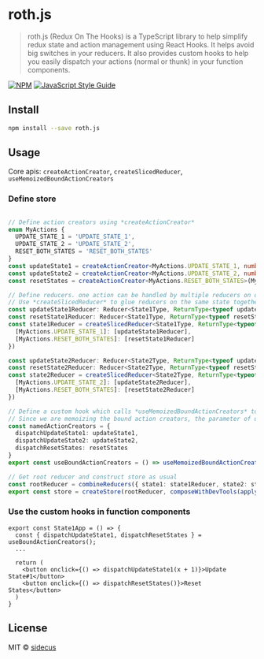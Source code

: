 # roth.js

> roth.js (Redux On The Hooks) is a TypeScript library to help simplify redux state and action management using React Hooks.
> It helps avoid big switches in your reducers. It also provides custom hooks to help you easily dispatch your actions (normal or thunk) in your function components.

[![NPM](https://img.shields.io/npm/v/roth.js.svg)](https://www.npmjs.com/package/roth.js) [![JavaScript Style Guide](https://img.shields.io/badge/code_style-standard-brightgreen.svg)](https://standardjs.com)

## Install

```bash
npm install --save roth.js
```

## Usage

Core apis: ```createActionCreator```, ```createSlicedReducer```, ```useMemoizedBoundActionCreators```

### Define store
```typescript

// Define action creators using *createActionCreator*
enum MyActions {
  UPDATE_STATE_1 = 'UPDATE_STATE_1',
  UPDATE_STATE_2 = 'UPDATE_STATE_2',
  RESET_BOTH_STATES = 'RESET_BOTH_STATES'
}
const updateState1 = createActionCreator<MyActions.UPDATE_STATE_1, number>(MyActions.UPDATE_STATE_1)
const updateState2 = createActionCreator<MyActions.UPDATE_STATE_2, number>(MyActions.UPDATE_STATE_2)
const resetStates = createActionCreator<MyActions.RESET_BOTH_STATES>(MyActions.RESET_BOTH_STATES)

// Define reducers. one action can be handled by multiple reducers on different state slices.
// Use *createSlicedReducer* to glue reducers on the same state together without using switch statements
const updateState1Reducer: Reducer<State1Type, ReturnType<typeof updateState1>> = (state, action) => {...}
const resetState1Reducer: Reducer<State1Type, ReturnType<typeof resetStates>> = (state, action) => {...}
const state1Reducer = createSlicedReducer<State1Type, ReturnType<typeof updateState1> | ReturnType<typeof resetStates>>(DefaultState1, {
  [MyActions.UPDATE_STATE_1]: [updateState1Reducer],
  [MyActions.RESET_BOTH_STATES]: [resetState1Reducer]
})

const updateState2Reducer: Reducer<State2Type, ReturnType<typeof updateState2>> = (state, action) => {...}
const resetState2Reducer: Reducer<State2Type, ReturnType<typeof resetStates>> = (state, action) => {...}
const state2Reducer = createSlicedReducer<State2Type, ReturnType<typeof updateState1> | ReturnType<typeof resetStates>>(DefaultState2, {
  [MyActions.UPDATE_STATE_2]: [updateState2Reducer],
  [MyActions.RESET_BOTH_STATES]: [resetState2Reducer]
})

// Define a custom hook which calls *useMemoizedBoundActionCreators* to expose named bound action creators.
// Since we are memoizing the bound action creators, the parameter of useMemoizedBoundActionCreators is defined as a global const.
const namedActionCreators = {
  dispatchUpdateState1: updateState1,
  dispatchUpdateState2: updateState2,
  dispatchResetStates: resetStates
}
export const useBoundActionCreators = () => useMemoizedBoundActionCreators(namedActionCreators)

// Get root reducer and construct store as usual
const rootReducer = combineReducers({ state1: state1Reducer, state2: state2Reducer})
export const store = createStore(rootReducer, composeWithDevTools(applyMiddleware(thunk)))

```

### Use the custom hooks in function components
```tsx
export const State1App = () => {
  const { dispatchUpdateState1, dispatchResetStates } = useBoundActionCreators();
  ...

  return (
    <button onclick={() => dispatchUpdateState1(x + 1)}>Update State#1</button>
    <button onclick={() => dispatchResetStates()}>Reset States</button>
  )
}

```

## License

MIT © [sidecus](https://github.com/sidecus)
